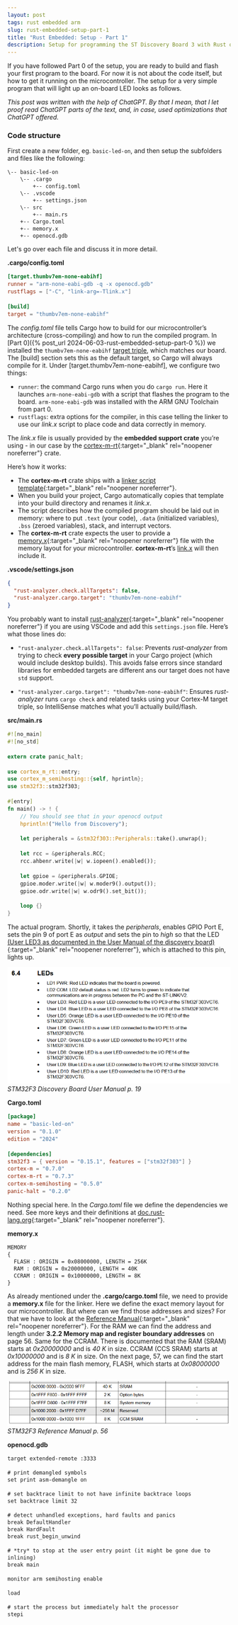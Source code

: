 ```yaml
---
layout: post
tags: rust embedded arm
slug: rust-embedded-setup-part-1
title: "Rust Embedded: Setup - Part 1"
description: Setup for programming the ST Discovery Board 3 with Rust on Windows 10
---
```


If you have followed Part 0 of the setup, you are ready to build and flash your first program to the board. For now it is not about the code itself, but how to get it running on the microcontroller. The setup for a very simple program that will light up an on-board LED looks as follows.

_This post was written with the help of ChatGPT. By that I mean, that I let proof read ChatGPT parts of the text, and, in case, used optimizations that ChatGPT offered._

### Code structure

First create a new folder, eg. `basic-led-on`, and then setup the subfolders and files like the following:

```
\-- basic-led-on
    \-- .cargo
        +-- config.toml
    \-- .vscode
        +-- settings.json
    \-- src
        +-- main.rs
    +-- Cargo.toml
    +-- memory.x
    +-- openocd.gdb
```

Let's go over each file and discuss it in more detail.

**.cargo/config.toml**

```toml
[target.thumbv7em-none-eabihf]
runner = "arm-none-eabi-gdb -q -x openocd.gdb"
rustflags = ["-C", "link-arg=-Tlink.x"]

[build]
target = "thumbv7em-none-eabihf"
```

The _config.toml_ file tells Cargo how to build for our microcontroller’s architecture (cross-compiling) and how to run the compiled program. In [Part 0]({% post_url 2024-06-03-rust-embedded-setup-part-0 %}) we installed the `thumbv7em-none-eabihf` [target triple](https://doc.rust-lang.org/cargo/appendix/glossary.html#target), which matches our board. The [build] section sets this as the default target, so Cargo will always compile for it. Under [target.thumbv7em-none-eabihf], we configure two things:
- `runner`: the command Cargo runs when you do `cargo run`. Here it launches `arm-none-eabi-gdb` with a script that flashes the program to the board. `arm-none-eabi-gdb` was installed with the ARM GNU Toolchain from part 0.
- `rustflags`: extra options for the compiler, in this case telling the linker to use our _link.x_ script to place code and data correctly in memory.

The _link.x_ file is usually provided by the **embedded support crate** you’re using - in our case by the [cortex-m-rt](https://docs.rs/cortex-m-rt/latest/cortex_m_rt/){:target="\_blank" rel="noopener noreferrer"} crate.

Here’s how it works:

* The **cortex-m-rt** crate ships with a [linker script template](https://github.com/rust-embedded/cortex-m/blob/master/cortex-m-rt/link.x.in){:target="\_blank" rel="noopener noreferrer"}.
* When you build your project, Cargo automatically copies that template into your build directory and renames it _link.x_.
* The script describes how the compiled program should be laid out in memory: where to put `.text` (your code), `.data` (initialized variables), `.bss` (zeroed variables), stack, and interrupt vectors.
* The **cortex-m-rt** crate expects the user to provide a [memory.x](https://docs.rs/cortex-m-rt/latest/cortex_m_rt/#memoryx){:target="\_blank" rel="noopener noreferrer"} file with the memory layout for your microcontroller. **cortex-m-rt**’s [link.x](https://github.com/rust-embedded/cortex-m/blob/master/cortex-m-rt/link.x.in#L23) will then include it.

**.vscode/settings.json**

```json
{
  "rust-analyzer.check.allTargets": false,
  "rust-analyzer.cargo.target": "thumbv7em-none-eabihf"
}
```

You probably want to install [rust-analyzer](https://rust-analyzer.github.io/){:target="\_blank" rel="noopener noreferrer"} if you are using VSCode and add this `settings.json` file. Here’s what those lines do:

* `"rust-analyzer.check.allTargets": false`: Prevents _rust-analyzer_ from trying to check **every possible target** in your Cargo project (which would include desktop builds). This avoids false errors since standard libraries for embedded targets are different ans our target does not have `std` support.

* `"rust-analyzer.cargo.target": "thumbv7em-none-eabihf"`: Ensures _rust-analyzer_ runs `cargo check` and related tasks using your Cortex-M target triple, so IntelliSense matches what you’ll actually build/flash.


**src/main.rs**

```rust
#![no_main]
#![no_std]

extern crate panic_halt;

use cortex_m_rt::entry;
use cortex_m_semihosting::{self, hprintln};
use stm32f3::stm32f303;

#[entry]
fn main() -> ! {
    // You should see that in your openocd output
    hprintln!("Hello from Discovery");

    let peripherals = &stm32f303::Peripherals::take().unwrap();

    let rcc = &peripherals.RCC;
    rcc.ahbenr.write(|w| w.iopeen().enabled());

    let gpioe = &peripherals.GPIOE;
    gpioe.moder.write(|w| w.moder9().output());
    gpioe.odr.write(|w| w.odr9().set_bit());

    loop {}
}
```

The actual program. Shortly, it takes the _peripherals_, enables GPIO Port E, sets the pin 9 of port E as _output_ and sets the pin to _high_ so that the LED [(User LED3 as documented in the User Manual of the discovery board)](https://www.st.com/resource/en/user_manual/um1570-discovery-kit-with-stm32f303vc-mcu-stmicroelectronics.pdf){:target="\_blank" rel="noopener noreferrer"}, which is attached to this pin, lights up. 

![LEDs screen shot of the user manual](/assets/images/posts/re-setup-part-1/stm32f3_discovery_user_manual_pins.png)
*STM32F3 Discovery Board User Manual p. 19*

**Cargo.toml**

```toml
[package]
name = "basic-led-on"
version = "0.1.0"
edition = "2024"

[dependencies]
stm32f3 = { version = "0.15.1", features = ["stm32f303"] }
cortex-m = "0.7.0"
cortex-m-rt = "0.7.3"
cortex-m-semihosting = "0.5.0"
panic-halt = "0.2.0"
```

Nothing special here. In the _Cargo.toml_ file we define the dependencies we need. See more keys and their definitions at [doc.rust-lang.org](https://doc.rust-lang.org/cargo/reference/manifest.html){:target="\_blank" rel="noopener noreferrer"}.

**memory.x**

```
MEMORY
{
  FLASH : ORIGIN = 0x08000000, LENGTH = 256K
  RAM : ORIGIN = 0x20000000, LENGTH = 40K
  CCRAM : ORIGIN = 0x10000000, LENGTH = 8K
}
```

As already mentioned under the **.cargo/cargo.toml** file, we need to provide a **memory.x** file for the linker. Here we define the exact memory layout for our microcontroller. But where can we find those addresses and sizes? For that we have to look at the [Reference Manual](https://www.st.com/resource/en/reference_manual/rm0316-stm32f303xbcde-stm32f303x68-stm32f328x8-stm32f358xc-stm32f398xe-advanced-armbased-mcus-stmicroelectronics.pdf){:target="\_blank" rel="noopener noreferrer"}. For the RAM we can find the address and length under **3.2.2 Memory map and register boundary addresses** on page 56. Same for the CCRAM. There is documented that the RAM (SRAM) starts at _0x20000000_ and is _40 K_ in size. CCRAM (CCS SRAM) starts at _0x10000000_ and is _8 K_ in size. On the next page, 57, we can find the start address for the main flash memory, FLASH, which starts at _0x08000000_ and is _256 K_ in size.

![RAM layout of the reference manual](/assets/images/posts/re-setup-part-1/stm32f3_reference_manual_ram.png)
*STM32F3 Reference Manual p. 56*

**openocd.gdb**

```
target extended-remote :3333

# print demangled symbols
set print asm-demangle on

# set backtrace limit to not have infinite backtrace loops
set backtrace limit 32

# detect unhandled exceptions, hard faults and panics
break DefaultHandler
break HardFault
break rust_begin_unwind

# *try* to stop at the user entry point (it might be gone due to inlining)
break main

monitor arm semihosting enable

load

# start the process but immediately halt the processor
stepi
```
